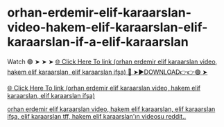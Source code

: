 # orhan-erdemir-elif-karaarslan-video-hakem-elif-karaarslan-elif-karaarslan-if-a-elif-karaarslan

Watch 🟢 ➤ ➤ ➤ <a href="https://nexula.cfd/wet4tf"> 🌐 Click Here To link (orhan erdemir elif karaarslan video, hakem elif karaarslan, elif karaarslan ifşa) 
🔴 ➤►DOWNLOAD👉👉🟢 ➤

<a href="https://nexula.cfd/wet4tf"> 🌐 Click Here To link (orhan erdemir elif karaarslan video, hakem elif karaarslan, elif karaarslan ifşa) 

orhan erdemir elif karaarslan video, hakem elif karaarslan, elif karaarslan ifşa, elif karaarslan tff, hakem elif karaarslan'ın videosu reddit..
